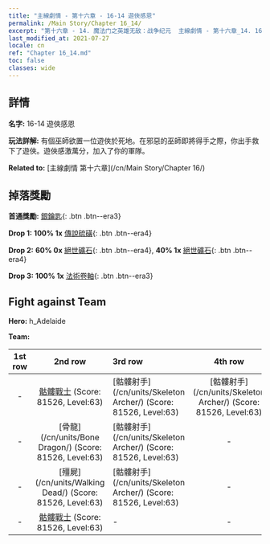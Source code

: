 ```yaml
---
title: "主線劇情 - 第十六章 - 16-14 遊俠感恩"
permalink: /Main Story/Chapter 16_14/
excerpt: "第十六章 - 14. 魔法门之英雄无敌：战争纪元  主線劇情 - 第十六章_14. 16-14 遊俠感恩"
last_modified_at: 2021-07-27
locale: cn
ref: "Chapter 16_14.md"
toc: false
classes: wide
---
```


## 詳情

 **名字:** 16-14 遊俠感恩

 **玩法詳解:** 有個巫師欲置一位遊俠於死地。在邪惡的巫師即將得手之際，你出手救下了遊俠。遊俠感激萬分，加入了你的軍隊。

 **Related to:** [主線劇情 第十六章](/cn/Main Story/Chapter 16/)

## 掉落獎勵

 **首通獎勵:** [銀鑰匙](/cn/Items/con_693/){: .btn .btn--era3}

 **Drop 1:** **100% 1x** [傳說硫磺](/cn/Items/mat_57/){: .btn .btn--era4}

 **Drop 2:** **60% 0x** [絕世礦石](/cn/Items/mat_47/){: .btn .btn--era4}, **40% 1x** [絕世礦石](/cn/Items/mat_47/){: .btn .btn--era4}

 **Drop 3:** **100% 1x** [法術卷軸](/cn/Items/con_694/){: .btn .btn--era3}


## Fight against Team
 **Hero:** h_Adelaide

 **Team:**


  | 1st row | 2nd row | 3rd row | 4th row |
  |:----:|:----:|:----|:----:|
  | - | [骷髏戰士](/cn/units/Skeleton/) (Score: 81526, Level:63)  | [骷髏射手](/cn/units/Skeleton Archer/) (Score: 81526, Level:63)  | [骷髏射手](/cn/units/Skeleton Archer/) (Score: 81526, Level:63)  |
  | - | [骨龍](/cn/units/Bone Dragon/) (Score: 81526, Level:63)  | [骷髏射手](/cn/units/Skeleton Archer/) (Score: 81526, Level:63)  | - |
  | - | [殭屍](/cn/units/Walking Dead/) (Score: 81526, Level:63)  | [骷髏射手](/cn/units/Skeleton Archer/) (Score: 81526, Level:63)  | - |
  | - | [骷髏戰士](/cn/units/Skeleton/) (Score: 81526, Level:63)  | - | - |


